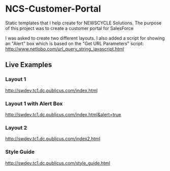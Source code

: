NCS-Customer-Portal 
===========

Static templates that I help create for NEWSCYCLE Solutions. The purpose of this project was to create a customer portal for SalesForce 

I was asked to create two different layouts. I also added a script for showing an "Alert" box which is based on the "Get URL Parameters" script: http://www.netlobo.com/url_query_string_javascript.html

## Live Examples 

### Layout 1
http://swdev.tc1.dc.publicus.com/index.html

### Layout 1 with Alert Box 
http://swdev.tc1.dc.publicus.com/index.html&alert=true

### Layout 2
http://swdev.tc1.dc.publicus.com/index2.html

### Style Guide 
http://swdev.tc1.dc.publicus.com/style_guide.html
